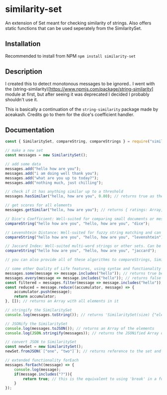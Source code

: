 # similarity-set
An extension of Set meant for checking similarity of strings. Also offers static functions that can be used seperately from the SimilaritySet.

## Installation
Recommended to install from NPM
`npm install similarity-set`

## Description
I created this to detect monotonous messages to be ignored.. I went with the (string-similarity)[https://www.npmjs.com/package/string-similarity] module at first, but after seeing it was deprecated I decided I probably shouldn't use it.

This is basically a continuation of the `string-similarity` package made by aceakash. Credits go to them for the dice's coefficient handler.

## Documentation
```js
const { SimilaritySet, compareString, compareStrings } = require("similarity-set");

// make a new set
const messages = new SimilaritySet();

// add some data
messages.add("hello how are you");
messages.add("i am doing well thank you");
messages.add("what are you up to today?");
messages.add("nothing much, just chilling");

// check if it has anything similar up to a threshold
messages.hasSimilar("hello, how are you", 0.80); // returns true as the added comma results in 0.88 similarity score with dice's coefficient

// get scores for all elements
messages.getSimilar("hello, how are you"); // returns { ratings: Array, bestMatch: any, bestMatchIndex: number }, same as string-similarity findBestMatch

// Dice's Coefficient: Well-suited for comparing small documents or messages and returns fine-tuned results, however it will take longer to calculate on average
compareString("hello how are you", "hello, how are you", "dice");

// Levenshtein Distance: Well-suited for fuzzy string matching and can be very flexibile and efficient for large strings
compareString("hello how are you", "hello, how are you", "levenshtein");

// Jaccard Index: Well-suited multi-word strings or other sets. Can be useful for comparing sets of tags
compareString("hello how are you", "hello, how are you", "jaccard");

// you can also provide all of these algorithms to compareStrings, SimilaritySet.hasSimilar and SimilaritySet.getSimilar

// some other Quality of Life features, using syntax and functionality from Array
messages.some(message => message.includes("hello")); // returns true because there is atleast one element in the Set that has hello in it
messages.every(message => message.includes("hello")); // returns false because not every element in the Set has hello in it
const filtered = messages.filter(message => message.includes("hello")); // returns a new set with only the first message because it's the only one with hello in it
const reduced = message.reduce((accumulator, message) => {
    accumulator.push(message);
    return accumulator;
}, []); // returns an Array with all elements in it

// stringify the SimilaritySet
console.log(messages.toString()); // returns 'SimilaritySet(size) {"element1", "element2"...}' as a string for printing

// JSONify the SimilaritySet
console.log(messages.toJSON()); // returns an Array of the elements
console.log(JSON.stringify(messages)); // returns the JSONified Array of the elements

// convert JSON to SimilaritySet
const newSet = new SimilaritySet();
newSet.fromJSON(`["one", "two"]`); // returns reference to the set and the set will have 'one' and 'two' in it

// extended functionality forEach
messages.forEach((message) => {
    console.log(message);
    if(message.includes("?")){
        return true; // this is the equivalent to using 'break' in a for loop, no more elements will be iterated after this.
    }
});
```